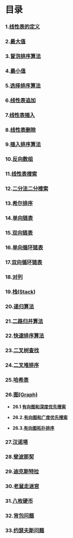 # 目录

### 1.[线性表的定义](1.md)

### 2.[最大值](2.md)

### 3.[冒泡排序算法](3.md)

### 4.[最小值](4.md)

### 5.[选择排序算法](5.md)

### 6.[线性表追加](6.md)

### 7.[线性表插入](7.md)

### 8.[线性表删除](8.md)

### 9.[插入排序算法](9.md)

### 10.[反向数组](10.md)

### 11.[线性表搜索](11.md)

### 12.[二分法二分搜索](12.md)

### 13.[希尔排序](13.md)

### 14.[单向链表](14.md)

### 15.[双向链表](15.md)

### 16.[单向循环链表](16.md)

### 17.[双向循环链表](17.md)

### 18.[对列](18.md)

### 19.[栈(Stack)](19.md)

### 20.[递归算法](20.md)

### 21.[二路归并算法](21.md)

### 22.[快速排序算法](22.md)

### 23.[二叉树查找](23.md)

### 24.[二叉堆排序](24.md)

### 25.[哈希表](25.md)

### 26.[图(Graph)](26.1.md)

- **26.1 [有向图和深度优先搜索](26.1.md)**

- **26.2.[有向图和广度优先搜索](26.2.md)**

- **26.3.[有向图拓扑排序](26.3.md)**

### 27.[汉诺塔](27.md)

### 28.[斐波那契](28.md)

### 29.[迪克斯特拉](29.md)

### 30.[老鼠走迷宫](30.md)

### 31.[八枚硬币](31.md)

### 32.[背包问题](32.md)

### 33.[约瑟夫斯问题](33.md)